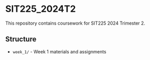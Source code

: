 # SIT225_2024T2

This repository contains coursework for SIT225 2024 Trimester 2.

## Structure

- `week_1/` - Week 1 materials and assignments
